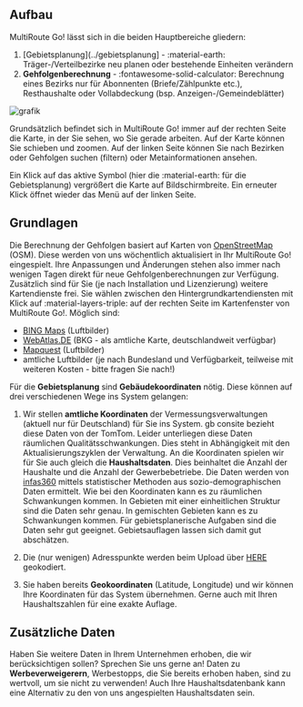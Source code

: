 
## Aufbau 

MultiRoute Go! lässt sich in die beiden Hauptbereiche gliedern:

1. [Gebietsplanung](../gebietsplanung] - :material-earth: Träger-/Verteilbezirke neu planen oder bestehende Einheiten verändern
2.  **Gehfolgenberechnung** - :fontawesome-solid-calculator: Berechnung eines Bezirks nur für Abonnenten (Briefe/Zählpunkte etc.), Resthaushalte oder Vollabdeckung (bsp. Anzeigen-/Gemeindeblätter)

![grafik](https://user-images.githubusercontent.com/99329016/158179701-085bf8a2-27f9-46cc-8b4b-60d599353bc9.png "Menüpunkte Gebietsplanung und Gehfolgenberechnung")

Grundsätzlich befindet sich in MultiRoute Go! immer auf der rechten Seite die Karte, in der Sie sehen, wo Sie gerade arbeiten. Auf der Karte können Sie schieben und zoomen. Auf der linken Seite können Sie nach Bezirken oder Gehfolgen suchen (filtern) oder Metainformationen ansehen. 

Ein Klick auf das aktive Symbol (hier die :material-earth: für die Gebietsplanung) vergrößert die Karte auf Bildschirmbreite. Ein erneuter Klick öffnet wieder das Menü auf der linken Seite.


## Grundlagen

Die Berechnung der Gehfolgen basiert auf Karten von [OpenStreetMap](https://www.openstreetmap.org) (OSM). Diese werden von uns wöchentlich aktualisiert in Ihr MultiRoute Go! eingespielt. Ihre Anpassungen und Änderungen stehen also immer nach wenigen Tagen direkt für neue Gehfolgenberechnungen zur Verfügung. <!-- Bei InHouse Kunden Zusatzmodul "Straßensperrung -->
Zusätzlich sind für Sie (je nach Installation und Lizenzierung) weitere Kartendienste frei. Sie wählen zwischen den Hintergrundkartendiensten mit Klick auf :material-layers-triple: auf der rechten Seite im Kartenfenster von MultiRoute Go!. Möglich sind:

* [BING Maps](https://www.bing.com/maps) (Luftbilder)
* [WebAtlas.DE](https://gdz.bkg.bund.de/) (BKG - als amtliche Karte, deutschlandweit verfügbar)
* [Mapquest](https://www.mapquest.com/) (Luftbilder)
* amtliche Luftbilder (je nach Bundesland und Verfügbarkeit, teilweise mit weiteren Kosten - bitte fragen Sie nach!)

Für die **Gebietsplanung** sind **Gebäudekoordinaten** nötig. Diese können auf drei verschiedenen Wege ins System gelangen:

1. Wir stellen **amtliche Koordinaten** der Vermessungsverwaltungen (aktuell nur für Deutschland) für Sie ins System. gb consite bezieht diese Daten von der TomTom. Leider unterliegen diese Daten räumlichen Qualitätsschwankungen. Dies steht in Abhängigkeit mit den Aktualisierungszyklen der Verwaltung. 
An die Koordinaten spielen wir für Sie auch gleich die **Haushaltsdaten**. Dies beinhaltet die Anzahl der Haushalte und die Anzahl der Gewerbebetriebe. Die Daten werden von [infas360](https://www.infas360.de/) mittels statistischer Methoden aus sozio-demographischen Daten ermittelt. Wie bei den Koordinaten kann es zu räumlichen Schwankungen kommen. In Gebieten mit einer einheitlichen Struktur sind die Daten sehr genau. In gemischten Gebieten kann es zu Schwankungen kommen. Für gebietsplanerische Aufgaben sind die Daten sehr gut geeignet. Gebietsauflagen lassen sich damit gut abschätzen. 

2. Die (nur wenigen) Adresspunkte werden beim Upload über [HERE](https://wego.here.com/) geokodiert.

3. Sie haben bereits **Geokoordinaten** (Latitude, Longitude) und wir können Ihre Koordinaten für das System übernehmen. Gerne auch mit Ihren Haushaltszahlen für eine exakte Auflage.

## Zusätzliche Daten

Haben Sie weitere Daten in Ihrem Unternehmen erhoben, die wir berücksichtigen sollen? Sprechen Sie uns gerne an! Daten zu **Werbeverweigerern**, Werbestopps, die Sie bereits erhoben haben, sind zu wertvoll, um sie nicht zu verwenden! Auch Ihre Haushaltsdatenbank kann eine Alternativ zu den von uns angespielten Haushaltsdaten sein. 
